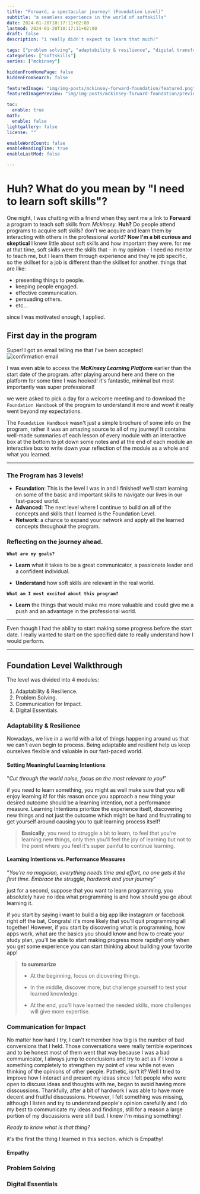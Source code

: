 ```yaml
---
title: "Forward, a spectacular journey! (Foundation Level)"
subtitle: "a seamless experience in the world of softskills"
date: 2024-01-20T10:17:11+02:00
lastmod: 2024-01-20T10:17:11+02:00
draft: false
description: "i really didn't expect to learn that much!"

tags: ["problem solving", "adaptability & resilience", "digital transformation", "communication for impact"]
categories: ["softskills"]
series: ["mckinsey"]

hiddenFromHomePage: false
hiddenFromSearch: false

featuredImage: "img/img-posts/mckinsey-forward-foundation/featured.png"
featuredImagePreview: "img/img-posts/mckinsey-forward-foundation/preview.jpeg"

toc:
  enable: true
math:
  enable: false
lightgallery: false
license: ""

enableWordCount: false
enableReadingTime: true
enableLastMod: false

---
```


<!--more-->

# Huh? What do you mean by "I need to learn soft skills"?

One night, I was chatting with a friend when they sent me a link to **Forward** a program to teach soft skills from *Mckinsey*.
**Huh?** Do people attend programs to acquire soft skills? don't we acquire and learn them by interacting with others in the professional world?
**Now I'm a bit curious and skeptical**
I knew little about soft skills and how important they were. for me at that time, soft skills were the skills that - in my opinion - I need no mentor to teach me, but I learn them through experience and they're job specific, so the skillset for a job is different than the skillset for another. things that are like:

* presenting things to people.
* keeping people engaged.
* effective communication.
* persuading others.
* etc...

since I was motivated enough, I applied.

## First day in the program

Super! I got an email telling me that I've been accepted!
![confirmation email](img/img-posts/mckinsey-forward-foundation/mckinsey-accepted.png "Yay! I got into the program!")

I was even able to access the ***McKinsey Learning Platform*** earlier than the start date of the program. after playing around here and there on the platform for some time I was hooked! it's fantastic, minimal but most importantly was super professional!

we were asked to pick a day for a welcome meeting and to download the `Foundation Handbook` of the program to understand it more and wow! it really went beyond
my expectations.

The `Foundation Handbook` wasn't just a simple brochure of some info on the program, rather it was an amazing source to all of my journey! It contains well-made summaries of each lesson of every module with an interactive box at the bottom to jot down some notes and at the end of each module an interactive box to write down your reflection of the module  as a whole and what you learned.

---

### The Program has 3 levels!

* **Foundation**: This is the level I was in and I finished!
  we'll start learning on some of the basic and important skills to navigate our lives in our fast-paced world.
* **Advanced**: The next level where I continue to build on all of the concepts and skills that I learned is the Foundation Level.
* **Network**: a chance to expand your network and apply all the learned concepts throughout the program.

### Reflecting on the journey ahead.

**`What are my goals?`**

- **Learn** what it takes to be a great communicator, a passionate leader and a confident individual. 

- **Understand** how soft skills are relevant in the real world. 

**`What am I most excited about this program?`**

- **Learn** the things that would make me more valuable and could give me a push and an advantage in the professional world.

---

Even though I had the ability to start making some progress before the start date. I really wanted to start on the specified date to really understand how I would perform.

---

## Foundation Level Walkthrough

The level was divided into 4 modules:

1. Adaptability & Resilience.
2. Problem Solving.
3. Communication for Impact.
4. Digital Essentials.

### Adaptability & Resilience

Nowadays, we live in a world with a lot of things happening around us that we can't even begin to process. Being adaptable and resilient help us keep ourselves flexible and valuable in our fast-paced world. 

#### Setting Meaningful Learning Intentions

"*Cut through the world noise, focus on the most relevant to you!*"

if you need to learn something, you might as well make sure that you will enjoy learning it! for this reason once you approach a new thing your desired outcome should be a learning intention, not a performance measure. Learning Intentions priortize the experience itself, discovering new things and not just the outcome which might be hard and frustrating to get yourself around causing you to quit learning process itself!

> **Basically**, you need to struggle a bit to learn, to feel that you're learning new things, only then you'll feel the joy of learning but not to the point where you feel it's super painful to continue learning.

#### Learning Intentions vs. Performance Measures

"*You're no magician, everything needs time and effort, no one gets it the first time. Embrace the struggle, hardwork and your journey*"

just for a second, suppose that you want to learn programming, you absolutely have no idea what programming is and how should you go about learning it.

if you start by saying i want to build a big app like instagram or facebook right off the bat, Congrats! it's more likely that you'll quit programming all together! However, if you start by discovering what is programming, how apps work, what are the basics you should know and how to create your study plan, you'll be able to start making progress more rapidly! only when you get some experience you can start thinking about building your favorite app!

> **to summarize**
> 
> - At the beginning, focus on dicovering things.
> 
> - In the middle, discover more, but challenge yourself to test your learned knowledge.
> 
> - At the end, you'll have learned the needed skills, more challenges will give more expertise.

### Communication for Impact

No matter how hard I try, I can't remember how big is the number of bad conversions that I held. Those conversations were really terrible experinces and to be honest most of them went that way because I was a bad communicator, I always jump to conclusions and try to act as if I know a something completely to strengthen my point of view while not even thinking of the opinions of other people. Pathetic, isn't it? Well I tried to improve how I interact and present my ideas since I felt people who were open to discuss ideas and thoughts with me, began to avoid having more disscussions. Thankfully, after a bit of hardwork I was able to have more decent and fruitful disscussions. However, I felt something was missing, although I listen and try to understand people's opinion carefullly and I do my best to communicate my ideas and findings, still for a reason a large portion of my discussions were still bad. I knew I'm missing something!

*Ready to know what is that thing?*

it's the first the thing I learned in this section. which is Empathy!

#### Empathy

  

### Problem Solving

### Digital Essentials
